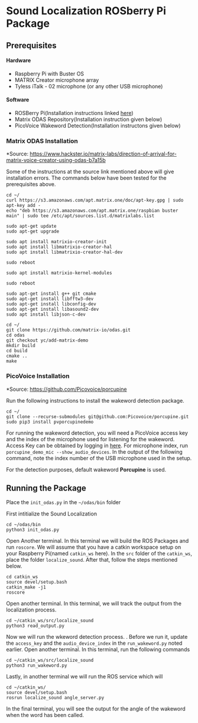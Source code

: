 # Sound Localization ROSberry Pi Package

## Prerequisites
#### Hardware
- Raspberry Pi with Buster OS
- MATRIX Creator microphone array
- Tyless iTalk - 02 microphone (or any other USB microphone)
#### Software
- ROSBerry Pi(Installation instructions linked [here](http://wiki.ros.org/ROSberryPi/Installing%20ROS%20Melodic%20on%20the%20Raspberry%20Pi))
- Matrix ODAS Repository(Installation instruction given below)
- PicoVoice Wakeword Detection(Installation instructons given below)

### Matrix ODAS Installation
*Source: https://www.hackster.io/matrix-labs/direction-of-arrival-for-matrix-voice-creator-using-odas-b7a15b

Some of the instructions at the source link mentioned above will give installation errors. The commands below have been tested for the prerequisites above.
```
cd ~/
curl https://s3.amazonaws.com/apt.matrix.one/doc/apt-key.gpg | sudo apt-key add -
echo "deb https://s3.amazonaws.com/apt.matrix.one/raspbian buster main" | sudo tee /etc/apt/sources.list.d/matrixlabs.list

sudo apt-get update
sudo apt-get upgrade

sudo apt install matrixio-creator-init
sudo apt install libmatrixio-creator-hal
sudo apt install libmatrixio-creator-hal-dev

sudo reboot

sudo apt install matrixio-kernel-modules

sudo reboot

sudo apt-get install g++ git cmake
sudo apt-get install libfftw3-dev
sudo apt-get install libconfig-dev
sudo apt-get install libasound2-dev
sudo apt install libjson-c-dev

cd ~/
git clone https://github.com/matrix-io/odas.git
cd odas
git checkout yc/add-matrix-demo
mkdir build
cd build
cmake ..
make
```

### PicoVoice Installation
*Source: https://github.com/Picovoice/porcupine

Run the following instructions to install the wakeword detection package.

```
cd ~/
git clone --recurse-submodules git@github.com:Picovoice/porcupine.git
sudo pip3 install pvporcupinedemo
```

For running the wakeword detection, you will need a PicoVoice access key and the index of the microphone used for listening for the wakeword. Access Key can be obtained by logging in [here](https://console.picovoice.ai/login). For microphone index, run ```porcupine_demo_mic --show_audio_devices```. In the output of the following command, note the index number of the USB microphone used in the setup.

For the detection purposes, default wakeword **Porcupine** is used.

## Running the Package
Place the ```init_odas.py``` in the ```~/odas/bin``` folder

First intitialize the Sound Localization
```
cd ~/odas/bin
python3 init_odas.py
```

Open Another terminal. In this terminal we will build the ROS Packages and run ```roscore```. We will assume that you have a catkin workspace setup on your Raspberry Pi(named ```catkin_ws``` here). In the ```src``` folder of the ```catkin_ws```, place the folder ```localize_sound```. After that, follow the steps mentioned below.
```
cd catkin_ws
source devel/setup.bash
catkin_make -j1
roscore
```

Open another terminal. In this terminal, we will track the output from the localization process.
```
cd ~/catkin_ws/src/localize_sound
python3 read_output.py
```
Now we will run the wkeword detection process. . Before we run it, update the ```access_key``` and the ```audio_device_index``` in the ```run_wakeword.py``` noted earlier. Open another terminal. In this terminal, run the following commands
```
cd ~/catkin_ws/src/localize_sound
python3 run_wakeword.py
```
Lastly, in another terminal we will run the ROS service which will
```
cd ~/catkin_ws/
source devel/setup.bash
rosrun localize_sound angle_server.py
```

In the final terminal, you will see the output for the angle of the wakeword when the word has been called.
